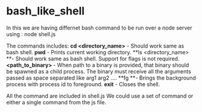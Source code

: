 # bash_like_shell
In this we are having differnet bash command to be run over a node server using :
node shell.js

The commands includes:
**cd <directory_name>** - Should work same as bash shell.
**pwd** - Prints current working directory.
**ls <directory_name> **- Should work same as bash shell. Support for flags is not required.
**<path_to_binary> <args>**- When path to a binary is provided, that binary should be spawned as a child process. The binary must receive all the arguments passed as space separated like arg1 arg2 ….
**fg <pid> **- Brings the background process with process id <pid> to foreground.
**exit** - Closes the shell.

All the command are included in shell.js
We could use a set of command or either a single command from the js file.
